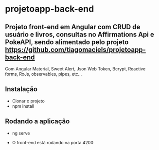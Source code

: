 # projetoapp-back-end
## Projeto front-end em Angular com CRUD de usuário e livros, consultas no Affirmations Api e PokeAPI, sendo alimentado pelo projeto https://github.com/tiagomaciels/projetoapp-back-end

Com Angular Material, Sweet Alert, Json Web Token, Bcrypt, Reactive forms, RxJs, observables, pipes, etc...

## Instalação
* Clonar o projeto
* npm install

## Rodando a aplicação

* ng serve

* O front-end está rodando na porta 4200
